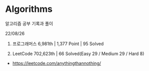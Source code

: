 # Algorithms

알고리즘 공부 기록과 풀이

22/08/26

1. 프로그래머스 6,981th | 1,377 Point | 95 Solved

2. LeetCode 702,623th | 66 Solved(Easy 29 / Medium 29 / Hard 8)

- https://leetcode.com/anythingthannothing/
